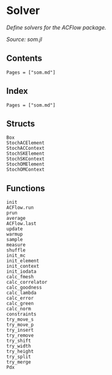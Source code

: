 # Solver

*Define solvers for the ACFlow package.*

*Source: som.jl*

## Contents

```@contents
Pages = ["som.md"]
```

## Index

```@index
Pages = ["som.md"]
```

## Structs

```@docs
Box
StochACElement
StochACContext
StochSKElement
StochSKContext
StochOMElement
StochOMContext
```

## Functions

```@docs
init
ACFlow.run
prun
average
ACFlow.last
update
warmup
sample
measure
shuffle
init_mc
init_element
init_context
init_iodata
calc_fmesh
calc_correlator
calc_goodness
calc_lambda
calc_error
calc_green
calc_norm
constraints
try_move_s
try_move_p
try_insert
try_remove
try_shift
try_width
try_height
try_split
try_merge
Pdx
```
